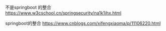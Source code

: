 不是springboot 的整合 https://www.w3cschool.cn/springsecurity/na1k1ihx.html

springboot的整合 https://www.cnblogs.com/xifengxiaoma/p/11106220.html